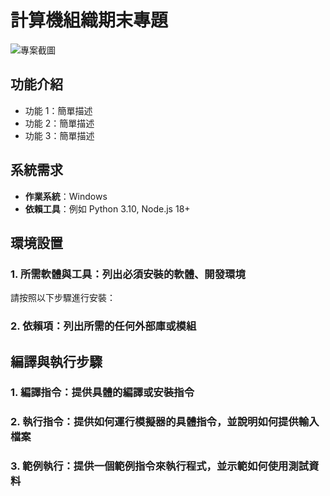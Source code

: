 # 計算機組織期末專題

![專案截圖](link-to-image) <!-- 可選 -->

## 功能介紹
- 功能 1：簡單描述
- 功能 2：簡單描述
- 功能 3：簡單描述

## 系統需求
- **作業系統**：Windows
- **依賴工具**：例如 Python 3.10, Node.js 18+

## 環境設置
### 1. 所需軟體與工具：列出必須安裝的軟體、開發環境
請按照以下步驟進行安裝：
### 2. 依賴項：列出所需的任何外部庫或模組

## 編譯與執行步驟
### 1. 編譯指令：提供具體的編譯或安裝指令
### 2. 執行指令：提供如何運行模擬器的具體指令，並說明如何提供輸入檔案
### 3. 範例執行：提供一個範例指令來執行程式，並示範如何使用測試資料